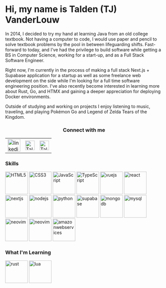 <link rel="stylesheet" href="https://cdn.jsdelivr.net/gh/devicons/devicon@latest/devicon.min.css">

<h1>Hi, my name is Talden (TJ) VanderLouw</h1>

<div>
    <p className="mb-4 text-slate-400">
        In 2014, I decided to try my hand at learning Java from an old college textbook. Not having a 
        computer to code, I would use paper and pencil to solve textbook problems by the pool in between 
        lifeguarding shifts. Fast-forward to today, and I've had the privilege to build software while 
        getting a BS in Computer Science, working for a start-up, and as a Full Stack Software Engineer.
    </p>
    <p className="mb-4 text-slate-400">
        Right now, I'm currently in the process of making a full stack Next.js + Supabase application 
        for a startup as well as some freelance web development on the side while I'm looking for a full
        time software engineering position. 
        I've also recently become interested in learning more about Rust, Go, and HTMX
        and gaining a deeper appreciation for deploying Docker environments.
    </p>
    <p className="mb-4 text-slate-400">
        Outside of studying and working on projects I enjoy listening to music, traveling, and playing 
        Pokémon Go and Legend of Zelda Tears of the Kingdom.
    </p>
</div>

<table align="center">
    <tr>
        <h3 align="center">Connect with me</h3>
    </tr>
    <tr>
        <td>
            <a href="https://www.linkedin.com/in/TaldenV" target="_blank">
                <img 
                    align="center" 
                    src="https://cdn.jsdelivr.net/gh/devicons/devicon@latest/icons/linkedin/linkedin-original.svg"
                    alt="linkedin.com/in/TaldenV" 
                    height="40" width="40" />
            </a>
        </td>
        <td>
            <a href="https://taldenv.com/" target="_blank">
                <img 
                    align="center" 
                    src="https://taldenv.com/favicon.ico" 
                    alt="TaldenV.com" 
                    height="30" width="30" />
            </a>
        </td>
        <td>
            <a href="https://mail.google.com/mail/?view=cm&fs=1&to=taldenv@gmail.com" target="_blank">
                <img 
                    align="center" 
                    src="https://img.icons8.com/?size=256&id=P7UIlhbpWzZm&format=png" 
                    alt="TaldenV@gmail.com" 
                    height="30" width="30" />
            </a>
        </td>
    </tr>

</table>

### Skills

<img src="https://cdn.jsdelivr.net/gh/devicons/devicon@latest/icons/html5/html5-original.svg" width="72" height="72" alt="HTML5" />
<img src="https://cdn.jsdelivr.net/gh/devicons/devicon@latest/icons/css3/css3-original.svg" width="72" height="72" alt="CSS3" />
<img src="https://cdn.jsdelivr.net/gh/devicons/devicon@latest/icons/javascript/javascript-original.svg" width="72" height="72" alt="JavaScript" />
<img src="https://cdn.jsdelivr.net/gh/devicons/devicon@latest/icons/typescript/typescript-original.svg" width="72" height="72" alt="TypeScript" />
<img src="https://cdn.jsdelivr.net/gh/devicons/devicon@latest/icons/vuejs/vuejs-original.svg" width="72" height="72" alt="vuejs" />
<img src="https://cdn.jsdelivr.net/gh/devicons/devicon@latest/icons/react/react-original.svg" width="72" height="72" alt="react" />
<img src="https://cdn.jsdelivr.net/gh/devicons/devicon@latest/icons/nextjs/nextjs-original.svg" width="72" height="72" alt="nextjs" />
<img src="https://cdn.jsdelivr.net/gh/devicons/devicon@latest/icons/nodejs/nodejs-original-wordmark.svg" width="72" height="72" alt="nodejs" />
<img src="https://cdn.jsdelivr.net/gh/devicons/devicon@latest/icons/python/python-original.svg" width="72" height="72" alt="python" />
<img src="https://cdn.jsdelivr.net/gh/devicons/devicon@latest/icons/supabase/supabase-original.svg" width="72" height="72" alt="supabase" />
<img src="https://cdn.jsdelivr.net/gh/devicons/devicon@latest/icons/mongodb/mongodb-original.svg" width="72" height="72" alt="mongodb" />
<img src="https://cdn.jsdelivr.net/gh/devicons/devicon@latest/icons/mysql/mysql-original.svg" width="72" height="72" alt="mysql" />
<img src="https://cdn.jsdelivr.net/gh/devicons/devicon@latest/icons/neovim/neovim-original.svg" width="72" height="72" alt="neovim" />
<img src="https://cdn.jsdelivr.net/gh/devicons/devicon@latest/icons/neovim/neovim-original.svg" width="72" height="72" alt="neovim" />
<img src="https://cdn.jsdelivr.net/gh/devicons/devicon@latest/icons/amazonwebservices/amazonwebservices-original.svg" width="72" height="72" alt="amazonwebservices" />

### What I'm Learning

<img src="https://cdn.jsdelivr.net/gh/devicons/devicon@latest/icons/rust/rust-original.svg" width="72" height="72" alt="rust" />
<img src="https://cdn.jsdelivr.net/gh/devicons/devicon@latest/icons/lua/lua-original.svg" width="72" height="72" alt="lua" />
